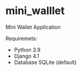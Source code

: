 # mini_walllet
Mini Wallet Application

Requiremets:
- Python 3.9
- Django 4.1
- Database SQLite (default)

